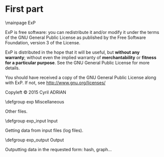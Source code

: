 # First part

\mainpage ExP

ExP is free software: you can redistribute it and/or modify it under
the terms of the GNU General Public License as published by the Free
Software Foundation, version 3 of the License.

ExP is distributed in the hope that it will be useful, but __without
any warranty__; without even the implied warranty of
__merchantability__ or __fitness for a particular purpose__.  See the
GNU General Public License for more details.

You should have received a copy of the GNU General Public License
along with ExP.  If not, see http://www.gnu.org/licenses/

Copyleft © 2015 Cyril ADRIAN


\defgroup exp Miscellaneous

Other files.


\defgroup exp_input Input

Getting data from input files (log files).


\defgroup exp_output Output

Outputting data in the requested form: hash, graph...
